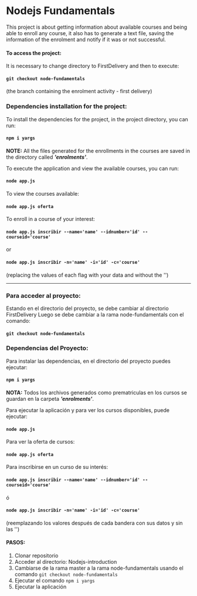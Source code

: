# Nodejs Fundamentals

This project is about getting information about available courses and being able to enroll any course,
it also has to generate a text file, saving the information of the enrolment and notify if it was or not successful.

#### To access the project:
It is necessary to change directory to FirstDelivery and then to execute:
#### `git checkout node-fundamentals`
(the branch containing the enrolment activity - first delivery) 

### Dependencies installation for the project:

To install the dependencies for the project, in the project directory, you can run:
#### `npm i yargs`

**NOTE:** All the files generated for the enrollments in the courses are saved in the directory called **_'enrolments'_**.

To execute the application and view the available courses, you can run:
#### `node app.js` 

To view the courses available:
#### `node app.js oferta`

To enroll in a course of your interest:
#### `node app.js inscribir --name='name' --idnumber='id' --courseid='course'`
or
#### `node app.js inscribir -n='name' -i='id' -c='course'`
(replacing the values of each flag with your data and without the '')



***

### Para acceder al proyecto:
Estando en el directorio del proyecto, se debe cambiar al directorio FirstDelivery
Luego se debe cambiar a la rama node-fundamentals con el comando:
#### `git checkout node-fundamentals`

### Dependencias del Proyecto:
Para instalar las dependencias, en el directorio del proyecto puedes ejecutar: 
#### `npm i yargs` 

**NOTA:** Todos los archivos generados como prematriculas en los cursos se guardan en la carpeta **_'enrolments'_**.

Para ejecutar la aplicación y para ver los cursos disponibles, puede ejecutar:
#### `node app.js` 

Para ver la oferta de cursos:
#### `node app.js oferta`

Para inscribirse en un curso de su interés:
#### `node app.js inscribir --name='name' --idnumber='id' --courseid='course'` 
ó
#### `node app.js inscribir -n='name' -i='id' -c='course'`
(reemplazando los valores después de cada bandera con sus datos y sin las '')


#### PASOS:
1. Clonar repositorio
2. Acceder al directorio: Nodejs-introduction
3. Cambiarse de la rama master a la rama node-fundamentals usando el comando `git checkout node-fundamentals`
4. Ejecutar el comando `npm i yargs`
5. Ejecutar la aplicación
